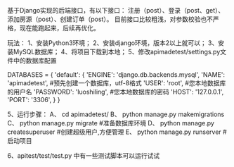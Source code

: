 基于Django实现的后端接口，有以下接口：
注册（post）、登录（post、get）、添加房源（post）、创建订单（post）。
目前接口比较粗浅，对参数校验也不严格，现在能跑起来，后续再优化。

玩法：
1、安装Python3环境；
2、安装django环境，版本2以上就可以；
3、安装MySQL数据库；
4、将项目下载到本地；
5、修改apimadetest/settings.py文件中的数据库配置

DATABASES = {
    'default': {
        'ENGINE': 'django.db.backends.mysql',
        'NAME': 'apimadetest',   #预先创建一个数据库，utf-8格式
        'USER': 'root',          #您本地数据库的用户名
        'PASSWORD': 'luoshiling',  #您本地数据库的密码
        'HOST': '127.0.0.1',
        'PORT': '3306',
    }
}


5、运行步骤：
A、 cd apimadetest/
B、 python manage.py makemigrations
C、 python manage.py migrate    #准备数据库环境
D、 python manage.py createsuperuser   #创建超级用户,方便管理
E、 python manage.py runserver   #启动项目

6、apitest/test/test.py 中有一些测试脚本可以运行试试


